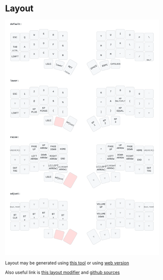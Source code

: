# Layout

![Current layout](./my_keymap.svg)

Layout may be generated using [this tool](https://github.com/caksoylar/keymap-drawer)
or using [web version](https://keymap-drawer.streamlit.app)

Also useful link is [this layout modifier](https://nickcoutsos.github.io/keymap-editor/)
and [github sources](https://github.com/nickcoutsos/keymap-editor)
